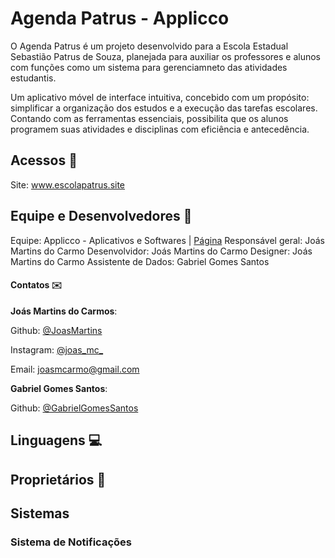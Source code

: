 # Agenda Patrus - Applicco
O Agenda Patrus é um projeto desenvolvido para a Escola Estadual Sebastião Patrus de Souza, planejada para auxiliar os professores e alunos com funções como um sistema para gerenciamneto das atividades estudantis.

Um aplicativo móvel de interface intuitiva, concebido com um propósito: simplificar a organização dos estudos e a execução das tarefas escolares. Contando com as ferramentas essenciais, possibilita que os alunos programem suas atividades e disciplinas com eficiência e antecedência.

## Acessos 🔗
Site: www.escolapatrus.site

## Equipe e Desenvolvedores 👥
Equipe: Applicco - Aplicativos e Softwares | [Página](https://www.instagram.com/applicco_apps)
Responsável geral: Joás Martins do Carmo
Desenvolvidor: Joás Martins do Carmo
Designer: Joás Martins do Carmo
Assistente de Dados: Gabriel Gomes Santos

#### Contatos ✉️
**Joás Martins do Carmos**:

Github: [@JoasMartins](https://github.com/JoasMartins)

Instagram: [@joas_mc_](https://www.instagram.com/joas_mc_)

Email: [joasmcarmo@gmail.com](mailto:joasmcarmo@gmail.com)



**Gabriel Gomes Santos**:

Github: [@GabrielGomesSantos](https://github.com/GabrielGomesSantos)

## Linguagens 💻

## Proprietários 💼

## Sistemas
### Sistema de Notificações
